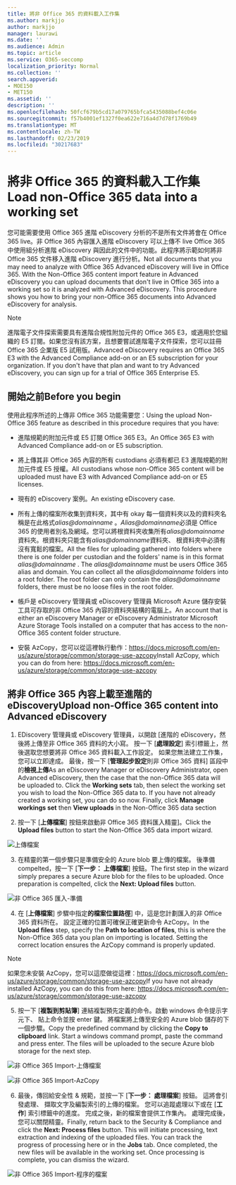 ```yaml
---
title: 將非 Office 365 的資料載入工作集
ms.author: markjjo
author: markjjo
manager: laurawi
ms.date: ''
ms.audience: Admin
ms.topic: article
ms.service: O365-seccomp
localization_priority: Normal
ms.collection: ''
search.appverid:
- MOE150
- MET150
ms.assetid: ''
description: ''
ms.openlocfilehash: 50fcf679b5cd17a079765bfca5435088bef4c06e
ms.sourcegitcommit: f57b4001ef1327f0ea622e716a4d7d78f1769b49
ms.translationtype: MT
ms.contentlocale: zh-TW
ms.lasthandoff: 02/23/2019
ms.locfileid: "30217683"
---
```

# <a name="load-non-office-365-data-into-a-working-set"></a><span data-ttu-id="fdd00-102">將非 Office 365 的資料載入工作集</span><span class="sxs-lookup"><span data-stu-id="fdd00-102">Load non-Office 365 data into a working set</span></span>

<span data-ttu-id="fdd00-p101">您可能需要使用 Office 365 進階 eDiscovery 分析的不是所有文件將會在 Office 365 live。非 Office 365 內容匯入進階 eDiscovery 可以上傳不 live Office 365 中使用組分析進階 eDiscovery 與因此的文件中的功能。此程序將示範如何將非 Office 365 文件移入進階 eDiscovery 進行分析。</span><span class="sxs-lookup"><span data-stu-id="fdd00-p101">Not all documents that you may need to analyze with Office 365 Advanced eDiscovery will live in Office 365. With the Non-Office 365 content import feature in Advanced eDiscovery you can upload documents that don't live in Office 365 into a working set so it is analyzed with Advanced eDiscovery. This procedure shows you how to bring your non-Office 365 documents into Advanced eDiscovery for analysis.</span></span>

>[!Note]
><span data-ttu-id="fdd00-p102">進階電子文件探索需要具有進階合規性附加元件的 Office 365 E3，或適用於您組織的 E5 訂閱。如果您沒有該方案，且想要嘗試進階電子文件探索，您可以註冊 Office 365 企業版 E5 試用版。</span><span class="sxs-lookup"><span data-stu-id="fdd00-p102">Advanced eDiscovery requires an Office 365 E3 with the Advanced Compliance add-on or an E5 subscription for your organization. If you don't have that plan and want to try Advanced eDiscovery, you can sign up for a trial of Office 365 Enterprise E5.</span></span>

## <a name="before-you-begin"></a><span data-ttu-id="fdd00-108">開始之前</span><span class="sxs-lookup"><span data-stu-id="fdd00-108">Before you begin</span></span>
<span data-ttu-id="fdd00-109">使用此程序所述的上傳非 Office 365 功能需要您：</span><span class="sxs-lookup"><span data-stu-id="fdd00-109">Using the upload Non-Office 365 feature as described in this procedure requires that you have:</span></span>

- <span data-ttu-id="fdd00-110">進階規範的附加元件或 E5 訂閱 Office 365 E3。</span><span class="sxs-lookup"><span data-stu-id="fdd00-110">An Office 365 E3 with Advanced Compliance add-on or E5 subscription.</span></span>

- <span data-ttu-id="fdd00-111">將上傳其非 Office 365 內容的所有 custodians 必須有都已 E3 進階規範的附加元件或 E5 授權。</span><span class="sxs-lookup"><span data-stu-id="fdd00-111">All custodians whose non-Office 365 content will be uploaded must have E3 with Advanced Compliance add-on or E5 licenses.</span></span>

- <span data-ttu-id="fdd00-112">現有的 eDiscovery 案例。</span><span class="sxs-lookup"><span data-stu-id="fdd00-112">An existing eDiscovery case.</span></span>

- <span data-ttu-id="fdd00-p103">所有上傳的檔案所收集到資料夾，其中有 okay 每一個資料夾以及的資料夾名稱是在此格式*alias@domainname* 。*Alias@domainname*必須是 Office 365 的使用者別名及網域。您可以將根資料夾收集所有*alias@domainname*資料夾。根資料夾只能含有*alias@domainname*資料夾、 根資料夾中必須有沒有寬鬆的檔案。</span><span class="sxs-lookup"><span data-stu-id="fdd00-p103">All the files for uploading gathered into folders where there is one folder per custodian and the folders' name is in this format *alias@domainname* . The *alias@domainname* must be users Office 365 alias and domain. You can collect all the *alias@domainname* folders into a root folder. The root folder can only contain the *alias@domainname* folders, there must be no loose files in the root folder.</span></span>

- <span data-ttu-id="fdd00-117">帳戶是 eDiscovery 管理員或 eDiscovery 管理員 Microsoft Azure 儲存安裝工具可存取的非 Office 365 內容的資料夾結構的電腦上。</span><span class="sxs-lookup"><span data-stu-id="fdd00-117">An account that is either an eDiscovery Manager or eDiscovery Administrator Microsoft Azure Storage Tools installed on a computer that has access to the non-Office 365 content folder structure.</span></span>

- <span data-ttu-id="fdd00-118">安裝 AzCopy，您可以從這裡執行動作：https://docs.microsoft.com/en-us/azure/storage/common/storage-use-azcopy</span><span class="sxs-lookup"><span data-stu-id="fdd00-118">Install AzCopy, which you can do from here: https://docs.microsoft.com/en-us/azure/storage/common/storage-use-azcopy</span></span>

## <a name="upload-non-office-365-content-into-advanced-ediscovery"></a><span data-ttu-id="fdd00-119">將非 Office 365 內容上載至進階的 eDiscovery</span><span class="sxs-lookup"><span data-stu-id="fdd00-119">Upload non-Office 365 content into Advanced eDiscovery</span></span>

1. <span data-ttu-id="fdd00-p104">EDiscovery 管理員或 eDiscovery 管理員，以開啟 [進階的 eDiscovery，然後將上傳至非 Office 365 資料的大小寫。 按一下 [**處理設定**] 索引標籤上，然後選取您想要將非 Office 365 資料載入工作設定。 如果您無法建立工作集，您可以立即達成。 最後，按一下 [**管理起步設定**則非 Office 365 資料] 區段中的**檢視上傳**</span><span class="sxs-lookup"><span data-stu-id="fdd00-p104">As an eDiscovery Manager or eDiscovery Administrator, open Advanced eDiscovery, then the case that the non-Office 365 data will be uploaded to.  Click the **Working sets** tab, then select the working set you wish to load the Non-Office 365 data to.  If you have not already created a working set, you can do so now.  Finally, click **Manage workings set** then **View uploads** in the Non-Office 365 data section</span></span>

2. <span data-ttu-id="fdd00-124">按一下 [**上傳檔案**] 按鈕來啟動非 Office 365 資料匯入精靈]。</span><span class="sxs-lookup"><span data-stu-id="fdd00-124">Click the **Upload files** button to start the Non-Office 365 data import wizard.</span></span>

![上傳檔案](../media/574f4059-4146-4058-9df3-ec97cf28d7c7.png)

3. <span data-ttu-id="fdd00-p105">在精靈的第一個步驟只是準備安全的 Azure blob 要上傳的檔案。 後準備 compelted，按一下 [**下一步： 上傳檔案**] 按鈕。</span><span class="sxs-lookup"><span data-stu-id="fdd00-p105">The first step in the wizard simply prepares a secure Azure blob for the files to be uploaded.  Once preparation is compelted, click the **Next: Upload files** button.</span></span>

![非 Office 365 匯入-準備](../media/0670a347-a578-454a-9b3d-e70ef47aec57.png)
 
4. <span data-ttu-id="fdd00-p106">在 [**上傳檔案**] 步驟中指定**的檔案位置路徑**] 中，這是您計劃匯入的非 Office 365 資料所在。 設定正確的位置可確保正確更新命令 AzCopy。</span><span class="sxs-lookup"><span data-stu-id="fdd00-p106">In the **Upload files** step, specify the **Path to location of files**, this is where the Non-Office 365 data you plan on importing is located.  Setting the correct location ensures the AzCopy command is properly updated.</span></span>

> [!NOTE]
> <span data-ttu-id="fdd00-131">如果您未安裝 AzCopy，您可以這麼做從這裡：https://docs.microsoft.com/en-us/azure/storage/common/storage-use-azcopy</span><span class="sxs-lookup"><span data-stu-id="fdd00-131">If you have not already installed AzCopy, you can do this from here: https://docs.microsoft.com/en-us/azure/storage/common/storage-use-azcopy</span></span>

5. <span data-ttu-id="fdd00-p107">按一下 [**複製到剪貼簿**] 連結複製預先定義的命令。啟動 windows 命令提示字元下、 貼上命令並按 enter 鍵。 將檔案將上傳至安全的 Azure blob 儲存的下一個步驟。</span><span class="sxs-lookup"><span data-stu-id="fdd00-p107">Copy the predefined command by clicking the **Copy to clipboard** link. Start a windows command prompt, paste the command and press enter.  The files will be uploaded to the secure Azure blob storage for the next step.</span></span>

![非 Office 365 Import-上傳檔案](../media/3ea53b5d-7f9b-4dfc-ba63-90a38c14d41a.png)

![非 Office 365 Import-AzCopy](../media/504e2dbe-f36f-4f36-9b08-04aea85d8250.png)

6. <span data-ttu-id="fdd00-p108">最後，傳回給安全性 & 規範，並按一下 [**下一步： 處理檔案**] 按鈕。 這將會引發處理、 擷取文字及編製索引的上傳的檔案。 您可以追蹤處理以下或在 [**工作**] 索引標籤中的進度。 完成之後，新的檔案會提供工作集內。 處理完成後，您可以關閉精靈。</span><span class="sxs-lookup"><span data-stu-id="fdd00-p108">Finally, return back to the Security & Compliance and click the **Next: Process files** button.  This will initiate processing, text extraction and indexing of the uploaded files.  You can track the progress of processing here or in the **Jobs** tab.  Once completed, the new files will be available in the working set.  Once processing is complete, you can dismiss the wizard.</span></span>

![非 Office 365 Import-程序的檔案](../media/218b1545-416a-4a9f-9b25-3b70e8508f67.png)

